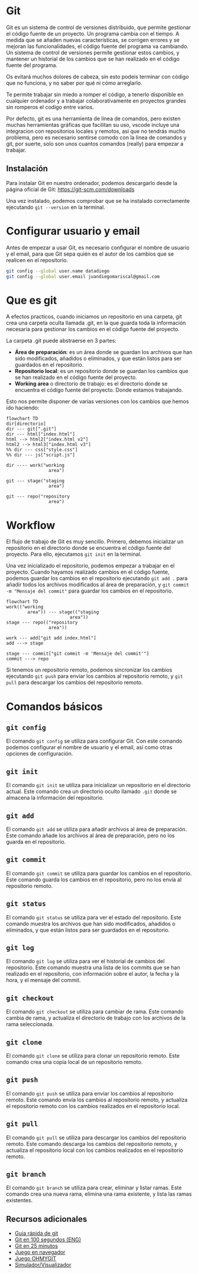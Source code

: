 # Git
Git es un sistema de control de versiones distribuido, que permite gestionar el código fuente de un proyecto.
Un programa cambia con el tiempo. A medida que se añaden nuevas características, se corrigen errores y se mejoran las funcionalidades, el código fuente del programa va cambiando. Un sistema de control de versiones permite gestionar estos cambios, y mantener un historial de los cambios que se han realizado en el código fuente del programa.

Os evitará muchos dolores de cabeza, sin esto podeis terminar con código que no funciona, y no saber por qué ni cómo arreglarlo.

Te permite trabajar sin miedo a romper el código, a tenerlo disponible en cualquier ordenador y a trabajar colaborativamente en proyectos grandes sin romperos el codigo entre varios.

Por defecto, git es una herramienta de línea de comandos, pero existen muchas herramientas gráficas que facilitan su uso, vscode incluye una integracion con repositorios locales y remotos, asi que no tendrás mucho problema, pero es necesario sentirse comodo con la linea de comandos y git, por suerte, solo son unos cuantos comandos (really) para empezar a trabajar.

## Instalación
Para instalar Git en nuestro ordenador, podemos descargarlo desde la página oficial de Git: https://git-scm.com/downloads

Una vez instalado, podemos comprobar que se ha instalado correctamente ejecutando `git --version` en la terminal.

# Configurar usuario y email
Antes de empezar a usar Git, es necesario configurar el nombre de usuario y el email, para que Git sepa quién es el autor de los cambios que se realicen en el repositorio.

```bash
git config --global user.name datadiego
git config --global user.email juandiegomariscal@gmail.com
```
# Que es git
A efectos practicos, cuando iniciamos un repositorio en una carpeta, git crea una carpeta oculta llamada .git, en la que guarda toda la información necesaria para gestionar los cambios en el código fuente del proyecto.

La carpeta .git puede abstraerse en 3 partes:
- **Área de preparación**: es un área donde se guardan los archivos que han sido modificados, añadidos o eliminados, y que están listos para ser guardados en el repositorio.
- **Repositorio local**: es un repositorio donde se guardan los cambios que se han realizado en el código fuente del proyecto.
- **Working area** o directorio de trabajo: es el directorio donde se encuentra el código fuente del proyecto. Donde estamos trabajando.

Esto nos permite disponer de varias versiones con los cambios que hemos ido haciendo:
```mermaid
flowchart TD
dir[directorio]
dir --- git[".git"]
dir --- html["index.html"]
html --> html2["index.html v2"]
html2 --> html3["index.html v3"]
%% dir --- css["style.css"]
%% dir --- js["script.js"]

dir ---- work("working
                area")

git --- stage("staging
                area")

git --- repo("repository
                area")
```


# Workflow
El flujo de trabajo de Git es muy sencillo.
Primero, debemos inicializar un repositorio en el directorio donde se encuentra el código fuente del proyecto. Para ello, ejecutamos `git init` en la terminal.

Una vez inicializado el repositorio, podemos empezar a trabajar en el proyecto. Cuando hayamos realizado cambios en el código fuente, podemos guardar los cambios en el repositorio ejecutando `git add .` para añadir todos los archivos modificados al área de preparación, y `git commit -m "Mensaje del commit"` para guardar los cambios en el repositorio.

```mermaid	
flowchart TD
work(("working
        area")) --- stage(("staging
                        area"))
stage --- repo(("repository
                area"))

work --- add["git add index.html"]
add ---> stage

stage --- commit["git commit -m 'Mensaje del commit'"]
commit ---> repo

```

Si tenemos un repositorio remoto, podemos sincronizar los cambios ejecutando `git push` para enviar los cambios al repositorio remoto, y `git pull` para descargar los cambios del repositorio remoto.

# Comandos básicos

## `git config`
El comando `git config` se utiliza para configurar Git. Con este comando podemos configurar el nombre de usuario y el email, así como otras opciones de configuración.

## `git init`
El comando `git init` se utiliza para inicializar un repositorio en el directorio actual. Este comando crea un directorio oculto llamado `.git` donde se almacena la información del repositorio.

## `git add`
El comando `git add` se utiliza para añadir archivos al área de preparación. Este comando añade los archivos al área de preparación, pero no los guarda en el repositorio.

## `git commit`
El comando `git commit` se utiliza para guardar los cambios en el repositorio. Este comando guarda los cambios en el repositorio, pero no los envía al repositorio remoto.

## `git status`
El comando `git status` se utiliza para ver el estado del repositorio. Este comando muestra los archivos que han sido modificados, añadidos o eliminados, y que están listos para ser guardados en el repositorio.

## `git log`
El comando `git log` se utiliza para ver el historial de cambios del repositorio. Este comando muestra una lista de los commits que se han realizado en el repositorio, con información sobre el autor, la fecha y la hora, y el mensaje del commit.

## `git checkout`
El comando `git checkout` se utiliza para cambiar de rama. Este comando cambia de rama, y actualiza el directorio de trabajo con los archivos de la rama seleccionada.

## `git clone`
El comando `git clone` se utiliza para clonar un repositorio remoto. Este comando crea una copia local de un repositorio remoto.

## `git push`
El comando `git push` se utiliza para enviar los cambios al repositorio remoto. Este comando envía los cambios al repositorio remoto, y actualiza el repositorio remoto con los cambios realizados en el repositorio local.

## `git pull`
El comando `git pull` se utiliza para descargar los cambios del repositorio remoto. Este comando descarga los cambios del repositorio remoto, y actualiza el repositorio local con los cambios realizados en el repositorio remoto.

## `git branch`
El comando `git branch` se utiliza para crear, eliminar y listar ramas. Este comando crea una nueva rama, elimina una rama existente, y lista las ramas existentes.

## Recursos adicionales
- [Guia rápida de git](https://rogerdudler.github.io/git-guide/index.es.html)
- [Git en 100 segundos (ENG)](https://www.youtube.com/watch?v=hwP7WQkmECE)
- [Git en 25 minutos](https://www.youtube.com/watch?v=hWglK8nWh60)
- [Juego en navegador](https://learngitbranching.js.org/?locale=es_ES)
- [Juego OHMYGIT](https://ohmygit.org/)
- [Simulador/Visualizador](https://git-school.github.io/visualizing-git/)